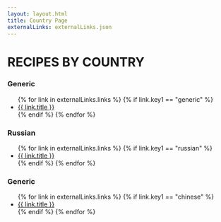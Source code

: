 ```yaml
---
layout: layout.html
title: Country Page
externalLinks: externalLinks.json
---
```

# RECIPES BY COUNTRY #

### Generic ###
<ul>
    {% for link in externalLinks.links %}
        {% if link.key1 == "generic" %}
            <li><a href="{{ link.url }}">{{ link.title }}</a></li>
        {% endif %} 
    {% endfor %}
</ul>

### Russian ###
<ul>
    {% for link in externalLinks.links %}
        {% if link.key1 == "russian" %}
            <li><a href="{{ link.url }}">{{ link.title }}</a></li>
        {% endif %} 
    {% endfor %}
</ul>

### Generic ###
<ul>
    {% for link in externalLinks.links %}
        {% if link.key1 == "chinese" %}
            <li><a href="{{ link.url }}">{{ link.title }}</a></li>
        {% endif %} 
    {% endfor %}
</ul>




